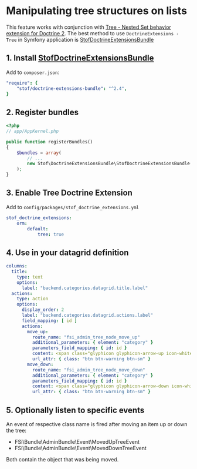 # Manipulating tree structures on lists

This feature works with conjunction with [Tree - Nested Set behavior extension for Doctrine 2](https://github.com/doctrine-extension/DoctrineExtensions/blob/master/doc/tree.md).
The best method to use `DoctrineExtensions - Tree` in Symfony application is [StofDoctrineExtensionsBundle](https://github.com/stof/StofDoctrineExtensionsBundle)

## 1. Install [StofDoctrineExtensionsBundle](https://github.com/stof/StofDoctrineExtensionsBundle)

Add to `composer.json`:

```yaml
"require": {
    "stof/doctrine-extensions-bundle": "^2.4",
}
```

## 2. Register bundles

```php
<?php
// app/AppKernel.php

public function registerBundles()
{
    $bundles = array(
        // ...
        new Stof\DoctrineExtensionsBundle\StofDoctrineExtensionsBundle(),
    );
}
```

## 3. Enable Tree Doctrine Extension

Add to `config/packages/stof_doctrine_extensions.yml`

```yml
stof_doctrine_extensions:
    orm:
        default:
            tree: true
```

## 4. Use in your datagrid definition

```yaml
columns:
  title:
    type: text
    options:
      label: "backend.categories.datagrid.title.label"
  actions:
    type: action
    options:
      display_order: 2
      label: "backend.categories.datagrid.actions.label"
      field_mapping: [ id ]
      actions:
        move_up:
          route_name: "fsi_admin_tree_node_move_up"
          additional_parameters: { element: "category" }
          parameters_field_mapping: { id: id }
          content: <span class="glyphicon glyphicon-arrow-up icon-white"></span>
          url_attr: { class: "btn btn-warning btn-sm" }
        move_down:
          route_name: "fsi_admin_tree_node_move_down"
          additional_parameters: { element: "category" }
          parameters_field_mapping: { id: id }
          content: <span class="glyphicon glyphicon-arrow-down icon-white"></span>
          url_attr: { class: "btn btn-warning btn-sm" }
```

## 5. Optionally listen to specific events

An event of respective class name is fired after moving an item up or down the tree:

- FSi\Bundle\AdminBundle\Event\MovedUpTreeEvent
- FSi\Bundle\AdminBundle\Event\MovedDownTreeEvent

Both contain the object that was being moved.
